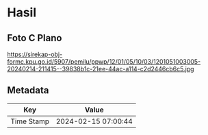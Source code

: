 # Hasil

## Foto C Plano

https://sirekap-obj-formc.kpu.go.id/5907/pemilu/ppwp/12/01/05/10/03/1201051003005-20240214-211415--39838b1c-21ee-44ac-a114-c2d2446cb6c5.jpg


## Metadata

| Key        | Value               |
| ---------- | ------------------- |
| Time Stamp | 2024-02-15 07:00:44 |



